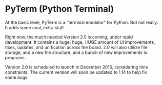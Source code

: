 # PyTerm (Python Terminal)
At the basic level, PyTerm is a "terminal emulator" for Python. But not really. It adds some cool, extra stuff.

Right now, the much needed Version 2.0 is coming, under rapid development. It contains a huge, huge, HUGE amount of UI improvements, fixes, updates, and unification across the board. 2.0 will also utilize file storage, and a new file structure, and a bunch of new improvements to programs.

Version 2.0 is scheduled to launch in December 2016, considering time constraints. The current version will soon be updated to 1.14 to help fix some bugs.
